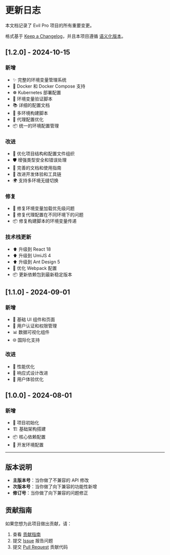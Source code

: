 # 更新日志

本文档记录了 Evil Pro 项目的所有重要变更。

格式基于 [Keep a Changelog](https://keepachangelog.com/zh-CN/1.0.0/)，并且本项目遵循 [语义化版本](https://semver.org/lang/zh-CN/)。

## [1.2.0] - 2024-10-15

### 新增

- ✨ 完整的环境变量管理系统
- 🐳 Docker 和 Docker Compose 支持
- ☸️ Kubernetes 部署配置
- 🔧 环境变量验证脚本
- 📚 详细的配置文档
- 🚀 多环境构建脚本
- 🔄 代理配置优化
- 📦 统一的环境配置管理

### 改进

- 🎯 优化项目结构和配置文件组织
- 🛡️ 增强类型安全和错误处理
- 📝 完善的文档和使用指南
- 🔧 改进开发体验和工具链
- 🌍 支持多环境无缝切换

### 修复

- 🐛 修复环境变量加载优先级问题
- 🔧 修复代理配置在不同环境下的问题
- 📦 修复构建脚本的环境变量传递

### 技术栈更新

- ⬆️ 升级到 React 18
- ⬆️ 升级到 UmiJS 4
- ⬆️ 升级到 Ant Design 5
- 🔧 优化 Webpack 配置
- 📦 更新依赖包到最新稳定版本

## [1.1.0] - 2024-09-01

### 新增

- 🎨 基础 UI 组件和页面
- 🔐 用户认证和权限管理
- 📊 数据可视化组件
- 🌐 国际化支持

### 改进

- 🚀 性能优化
- 📱 响应式设计改进
- 🎯 用户体验优化

## [1.0.0] - 2024-08-01

### 新增

- 🎉 项目初始化
- 🏗️ 基础架构搭建
- 📦 核心依赖配置
- 🔧 开发环境配置

---

## 版本说明

- **主版本号**：当你做了不兼容的 API 修改
- **次版本号**：当你做了向下兼容的功能性新增
- **修订号**：当你做了向下兼容的问题修正

## 贡献指南

如果您想为此项目做出贡献，请：

1. 查看 [贡献指南](./CONTRIBUTING.md)
2. 提交 [Issue](https://github.com/your-username/evil-pro/issues) 报告问题
3. 提交 [Pull Request](https://github.com/your-username/evil-pro/pulls) 贡献代码
